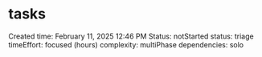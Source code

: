 # tasks

Created time: February 11, 2025 12:46 PM
Status: notStarted
status: triage
timeEffort: focused (hours)
complexity: multiPhase
dependencies: solo